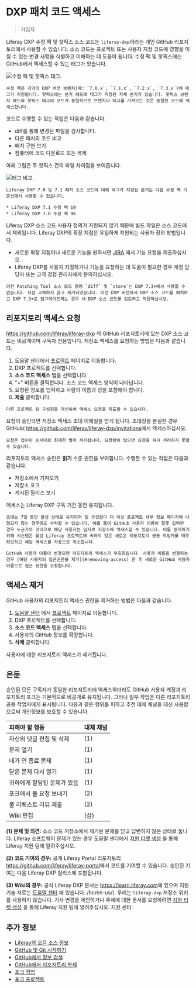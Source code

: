 # DXP 패치 코드 액세스

> 가입자

Liferay DXP 수정 팩 및 핫픽스 소스 코드는 `liferay-dxp`이라는 개인 GitHub 리포지토리에서 사용할 수 있습니다. 소스 코드는 프로젝트 또는 사용자 지정 코드에 영향을 미칠 수 있는 변경 사항을 식별하고 이해하는 데 도움이 됩니다. 수정 팩 및 핫픽스에는 GitHub에서 액세스할 수 있는 태그가 있습니다.

![수정 팩 및 핫픽스 태그.](./accessing-dxp-patch-code/images/01.png)

```{note}
수정 팩은 각각의 DXP 버전 브랜치(예: `7.0.x`, `7.1.x`, `7.2.x`, `7.3.x`)에 태그가 지정됩니다. 핫픽스에는 분기 헤드에 태그가 지정된 자체 분기가 있습니다. 핫픽스 브랜치 헤드와 핫픽스 태그의 코드가 동일하므로 브랜치나 태그를 가져오는 것은 동일한 코드에 액세스합니다.
```

코드로 수행할 수 있는 작업은 다음과 같습니다.

* diff를 통해 변경된 파일을 검사합니다.
* 다른 패치의 코드 비교
* 패치 구현 보기
* 컴퓨터에 코드 다운로드 또는 복제

아래 그림은 두 핫픽스 간의 파일 차이점을 보여줍니다.

![태그 비교.](./accessing-dxp-patch-code/images/02.png)

```{note}
Liferay DXP 7.0 및 7.1 패치 소스 코드에 대해 태그가 지정된 분기는 다음 수정 팩 기준선에서 사용할 수 있습니다. 

* Liferay DXP 7.1 수정 팩 19
* Liferay DXP 7.0 수정 팩 96
```

Liferay DXP 소스 코드 사용자 정의가 지원되지 않기 때문에 빌드 파일은 소스 코드에서 제외됩니다. Liferay DXP의 확장 지점은 유일하게 지원되는 사용자 정의 방법입니다.

* 새로운 확장 지점이나 새로운 기능을 원하시면 [JIRA](https://issues.liferay.com) 에서 기능 요청을 제출하십시오.
* Liferay DXP를 사용자 지정하거나 기능을 요청하는 데 도움이 필요한 경우 계정 담당자 또는 고객 경험 관리자에게 문의하십시오.

```{note}
이전 Patching Tool 소스 모드 명령 `diff` 및 `store`는 DXP 7.3+에서 사용할 수 없습니다. 직접 교체하지 않고 제거되었습니다. 이전 DXP 버전에서 DXP 소스 코드를 패치하고 DXP 7.3+로 업그레이드하는 경우 새 DXP 소스 코드를 검토하고 적응하십시오.
```

## 리포지토리 액세스 요청

<https://github.com/liferay/liferay-dxp> 의 GitHub 리포지토리에 있는 DXP 소스 코드는 비공개이며 구독자 전용입니다. 저장소 액세스를 요청하는 방법은 다음과 같습니다.

1. 도움말 센터에서 [프로젝트](https://customer.liferay.com/project-details?_ga=2.57624622.528260345.1619731014-1356934316.1588162379) 페이지로 이동합니다.
1. DXP 프로젝트를 선택합니다.
1. **소스 코드 액세스** 탭을 선택합니다.
1. "+" 버튼을 클릭합니다. 소스 코드 액세스 양식이 나타납니다.
1. 요청된 정보를 입력하고 사람의 이름과 성을 포함해야 합니다.
1. **제출** 클릭합니다.

```{note}
다른 프로젝트 팀 구성원을 대신하여 액세스 요청을 제출할 수 있습니다.
```

요청이 승인되면 저장소 액세스 초대 이메일을 받게 됩니다. 초대장을 분실한 경우 GitHub( <https://github.com/liferay/liferay-dxp/invitations>에서 액세스하십시오.

```{note}
요청은 접수된 순서대로 최대한 빨리 처리됩니다. 요청량이 많으면 요청을 즉시 처리하지 못할 수 있습니다.
```

리포지토리 액세스 승인은 **읽기** 수준 권한을 부여합니다. 수행할 수 있는 작업은 다음과 같습니다.

* 저장소에서 가져오기
* 저장소 포크
* 게시된 릴리스 보기

액세스는 Liferay DXP 구독 기간 동안 유지됩니다.

```{warning}
초대는 7일 동안 활성 상태로 유지되며 팀 구성원이 더 이상 프로젝트 세부 정보 페이지에 나열되지 않는 경우에도 수락할 수 있습니다. 예를 들어 GitHub 사용자 이름이 잘못 입력된 경우 누군가의 것이므로 해당 사용자는 임시로 저장소에 액세스할 수 있습니다. 이를 방지하기 위해 시스템은 활성 Liferay 프로젝트에 속하지 않은 새로운 리포지토리 공동 작업자를 매주 확인하고 해당 액세스를 자동으로 취소합니다.
```

```{important}
GitHub 사용자 이름이 변경되면 리포지토리 액세스가 무효화됩니다. 사용자 이름을 변경하는 경우 [해당 사용자의 접근권한을 제거](#removing-access) 한 후 새로운 GitHub 사용자 이름으로 접근 권한을 요청합니다.
```

## 액세스 제거

GitHub 사용자의 리포지토리 액세스 권한을 제거하는 방법은 다음과 같습니다.

1. [도움말 센터](https://help.liferay.com/hc/ko/) 에서 [프로젝트](https://customer.liferay.com/project-details?_ga=2.57624622.528260345.1619731014-1356934316.1588162379) 페이지로 이동합니다.
1. DXP 프로젝트를 선택합니다.
1. **소스 코드 액세스** 탭을 선택합니다.
1. 사용자의 GitHub 정보를 확장합니다.
1. **삭제** 클릭합니다.

사용자에 대한 리포지토리 액세스가 제거됩니다.

## 은둔

승인된 모든 구독자가 동일한 리포지토리에 액세스하더라도 GitHub 사용자 계정과 리포지토리 포크는 기본적으로 비공개로 유지됩니다. 그러나 일부 작업은 다른 리포지토리 공동 작업자에게 표시됩니다. 다음과 같은 행위를 피하고 추천 대체 채널을 대신 사용함으로써 개인정보를 보호할 수 있습니다.

| 피해야 할 행동        | 대체 채널 |
|:--------------- |:----- |
| 자신의 댓글 편집 및 삭제  | (1)   |
| 문제 열기           | (1)   |
| 내가 연 종료 문제      | (1)   |
| 닫은 문제 다시 열기     | (1)   |
| 귀하에게 할당된 문제가 있음 | (1)   |
| 포크에서 풀 요청 보내기   | (2)   |
| 풀 리퀘스트 리뷰 제출    | (2)   |
| Wiki 편집         | (삼)   |

**(1) 문제 및 의견:** 소스 코드 저장소에서 제기된 문제를 닫고 답변하지 않은 상태로 둡니다. Liferay 소프트웨어 문제가 있는 경우 도움말 센터에서 [지원 티켓 생성](https://help.liferay.com/hc/ko/requests/new) 을 통해 Liferay 지원 팀에 알려주십시오.

**(2) 코드 기여의 경우:** 공개 Liferay Portal 리포지토리 <https://github.com/liferay/liferay-portal>에서 코드를 기여할 수 있습니다. 승인된 기여는 다음 Liferay DXP 릴리스에 포함됩니다.

**(3) Wiki의 경우:** 공식 Liferay DXP 문서는 <https://learn.liferay.com>에 있으며 지원 기술 자료는 [도움말 센터](https://help.liferay.com) 에 있습니다. /hc/en-us/). 우리는 `liferay-dxp` 저장소 위키를 사용하지 않습니다. 기사 변경을 제안하거나 주제에 대한 문서를 요청하려면 [지원 티켓 생성](https://help.liferay.com/hc/ko/requests/new) 을 통해 Liferay 지원 팀에 알려주십시오. 지원 센터.

## 추가 정보

* [Liferay의 오픈 소스 정보](https://liferay.dev/open-source)
* [GitHub 및 Git 시작하기](https://help.github.com/en/github/getting-started-with-github)
* [GitHub에서 정보 검색](https://help.github.com/en/github/searching-for-information-on-github)
* [GitHub에서 리포지토리 복제](https://help.github.com/en/github/creating-cloning-and-archiving-repositories/cloning-a-repository-from-github)
* [포크 작업](https://help.github.com/en/github/collaborating-with-issues-and-pull-requests/working-with-forks)
* [포크 프로젝트](https://guides.github.com/activities/forking/)
